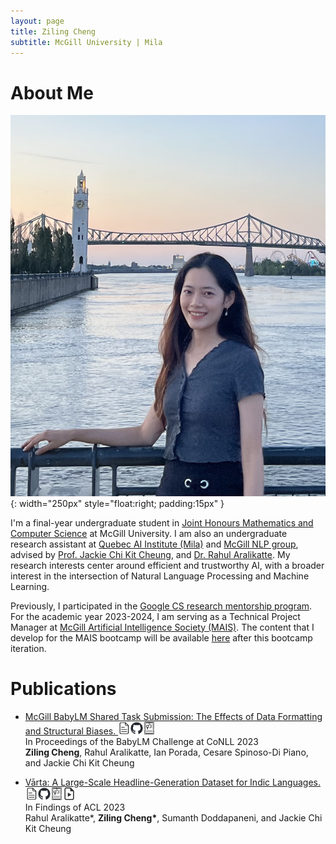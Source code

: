 ```yaml
---
layout: page
title: Ziling Cheng
subtitle: McGill University | Mila
---
```


# About Me


![myimg](assets/img/zcheng.png){: width="250px" style="float:right; padding:15px" }

I'm a final-year undergraduate student in [Joint Honours Mathematics and Computer Science](https://www.mcgill.ca/mathstat/undergraduate/programs/b-sc/joint-honours-mathematics-and-computer-science-b-sc) at McGill University. I am also an undergraduate research assistant at [Quebec AI Institute (Mila)](https://mila.quebec/en/) and [McGill NLP group](https://mcgill-nlp.github.io/), advised by [Prof. Jackie Chi Kit Cheung](https://www.cs.mcgill.ca/~jcheung/), and [Dr. Rahul Aralikatte](http://www.rahular.com/). My research interests center around efficient and trustworthy AI, with a broader interest in the intersection of Natural Language Processing and Machine Learning.


Previously, I participated in the [Google CS research mentorship program](https://research.google/outreach/csrmp/). For the academic year 2023-2024, I am serving as a Technical Project Manager at [McGill Artificial Intelligence Society (MAIS)](https://mcgillai.com/). The content that I develop for the MAIS bootcamp will be available [here](https://ziling-cheng.github.io/teaching.html) after this bootcamp iteration.


# Publications
- [McGill BabyLM Shared Task Submission: The Effects of Data Formatting and Structural Biases. <a href="https://aclanthology.org/2023.conll-babylm.18/"><img src="assets/img/page.png" alt="" width="20"/></a><a href="https://github.com/ziling-cheng/babylm/"><img src="assets/img/github-mark.png" alt="" width="20"/></a>](https://ziling-cheng.github.io/2023-12-06-New-Paper!-McGill-BabyLM-Shared-Task-Submission-The-Effects-of-Data-Formatting-and-Structural-Biases/)<a href="https://drive.google.com/file/d/1w5PYlDMXGDRBAEVBN2rtk6HrJDYwgiCz/view?usp=sharing"><img src="assets/img/poster.png" alt="" width="20"/></a> <br> In Proceedings of the BabyLM Challenge at CoNLL 2023 <br>
**Ziling Cheng**, Rahul Aralikatte, Ian Porada, Cesare Spinoso-Di Piano, and Jackie Chi Kit Cheung

- [Vārta: A Large-Scale Headline-Generation Dataset for Indic Languages. <a href="https://arxiv.org/abs/2305.05858"><img src="assets/img/page.png" alt="" width="20"/></a><a href="https://github.com/rahular/varta"><img src="assets/img/github-mark.png" alt="" width="20"/></a>](https://ziling-cheng.github.io/2023-06-10-New-Paper!-V%C4%81rta-A-Large-Scale-Headline-Generation-Dataset-for-Indic-Languages/)<a href="https://drive.google.com/file/d/1ufYouhPvNmgTfQVjx65FGN-eIosD4qOK/view?usp=drive_link"><img src="assets/img/poster.png" alt="" width="20"/></a><a href="https://drive.google.com/file/d/1EgZjl_qHPLIslHZTOTAnl3wjGvDluRt-/view?usp=drive_link"><img src="assets/img/video.png" alt="" width="20"/></a> <br> In Findings of ACL 2023 <br>
  Rahul Aralikatte\*, **Ziling Cheng\***, Sumanth Doddapaneni, and Jackie Chi Kit Cheung



